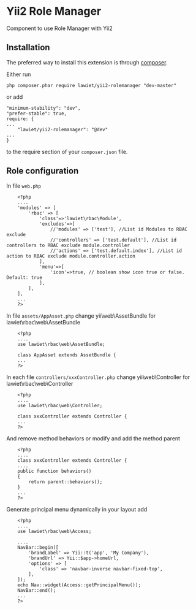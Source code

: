 Yii2 Role Manager
==================
Component to use Role Manager with Yii2


Installation
------------

The preferred way to install this extension is through [composer](http://getcomposer.org/download/).

Either run

```
php composer.phar require lawiet/yii2-rolemanager "dev-master"
```

or add

```
"minimum-stability": "dev",
"prefer-stable": true,
require: {
...
    "lawiet/yii2-rolemanager": "@dev"
...
}
```

to the require section of your `composer.json` file.


Role configuration
--------------------

In file `web.php`
```
    <?php 
	....
	'modules' => [
		'rbac' => [
			'class'=>'lawiet\rbac\Module',
			'excludes'=>[
				//'modules' => ['test'], //List id Modules to RBAC exclude 
				//'controllers' => ['test.default'], //List id controllers to RBAC exclude module.controller
				//'actions' => ['test.default.index'], //List id action to RBAC exclude module.controller.action
			],
			'menu'=>[
				'icon'=>true, // boolean show icon true or false. Default: true
			],
		],
	],
	...
    ?>
```

In file `assets/AppAsset.php` change yii\web\AssetBundle for lawiet\rbac\web\AssetBundle
```
    <?php 
	....
	use lawiet\rbac\web\AssetBundle;

	class AppAsset extends AssetBundle {
	...
    ?>
```

In each file `controllers/xxxController.php` change yii\web\Controller for lawiet\rbac\web\Controller
```
    <?php 
	....
	use lawiet\rbac\web\Controller;

	class xxxController extends Controller {
	...
    ?>
```

And remove method behaviors or modify and add the method parent
```
    <?php 
	....
	class xxxController extends Controller {
	....
	public function behaviors()
	{
		return parent::behaviors();
	}
	...
    ?>
```

Generate principal menu dynamically in your layout add 
```
    <?php 
	....
	use lawiet\rbac\web\Access;
	
	....
	NavBar::begin([
		'brandLabel' => Yii::t('app', 'My Company'),
		'brandUrl' => Yii::$app->homeUrl,
		'options' => [
			'class' => 'navbar-inverse navbar-fixed-top',
		],
	]);
	echo Nav::widget(Access::getPrincipalMenu());
	NavBar::end();
	...
    ?>
```
